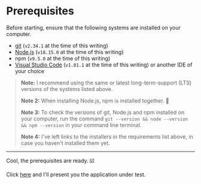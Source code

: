 # Prerequisites

Before starting, ensure that the following systems are installed on your computer.

- [git](https://git-scm.com/) (`v2.34.1` at the time of this writing)
- [Node.js](https://nodejs.org/en/) (`v18.15.0` at the time of this writing)
- npm (`v9.5.0` at the time of this writing)
- [Visual Studio Code](https://code.visualstudio.com/) (`v1.81.1` at the time of this writing) or another IDE of your choice

> **Note:** I recommend using the same or latest long-term-support (LTS) versions of the systems listed above.
>
> **Note 2:** When installing Node.js, npm is installed together. 🎉
>
> **Note 3:** To check the versions of git, Node.js and npm installed on your computer, run the command `git --version && node --version && npm --version` in your command line terminal.
>
> **Note 4:** I've left links to the installers in the requirements list above, in case you haven't installed them yet.

___

Cool, the prerequisites are ready. ☑️

Click [here](./_the-app_.md) and I'll present you the application under test.
